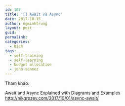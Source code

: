 ```yaml
---
id: 107
title: '[] Await và Async'
date: 2017-10-15
author: ngminhtrung
layout: post
guid: 
permalink: 
categories:
  - Dịch
tags:
  - self-training
  - self-learning
  - budget allocation
  - john-sonmez
---
```


Tham khảo: 

Await and Async Explained with Diagrams and Examples 
http://nikgrozev.com/2017/10/01/async-await/